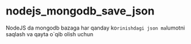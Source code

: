 # nodejs_mongodb_save_json
NodeJS da mongodb bazaga har qanday ko`rinishdagi json ma`lumotni saqlash va qayta o`qib olish uchun
